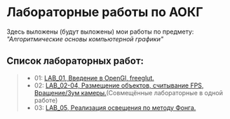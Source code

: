 # Лабораторные работы по АОКГ

Здесь выложены (будут выложены) мои работы по предмету: *"Алгоритмические основы компьютерной графики"*

## Список лабораторных работ:

> - 01: [LAB_01, Введение в OpenGl, freeglut.](https://github.com/R0mks/AOKG_LABS/tree/main/LAB_01)
> - 02: [LAB_02-04, Размещение объектов, считывание FPS, Вращение/Зум камеры.](https://github.com/R0mks/AOKG_LABS/tree/main/LAB_02-04/)(Совмещённые лабораторные в одной работе)
> - 03: [LAB_05, Реализация освещения по методу Фонга.](https://github.com/R0mks/AOKG_LABS/tree/main/LAB_05/)
